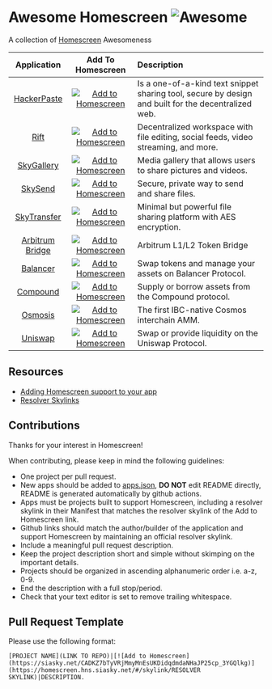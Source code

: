 # Awesome Homescreen ![Awesome](https://cdn.rawgit.com/sindresorhus/awesome/d7305f38d29fed78fa85652e3a63e154dd8e8829/media/badge.svg)

A collection of [Homescreen](https://docs.siasky.net/integrations/homescreen)  Awesomeness

|                           Application                          |                                                                                   Add To Homescreen                                                                                   | Description                                                                                         |
| :------------------------------------------------------------: | :-----------------------------------------------------------------------------------------------------------------------------------------------------------------------------------: | :-------------------------------------------------------------------------------------------------- |
|       [HackerPaste](https://github.com/harej/hackerpaste)      | [![Add to Homescreen](https://siasky.net/CADKZ7bTyVRjMmyMnEsUKDidqdmdaNHaJP25cp_3YGQlkg)](https://homescreen.hns.siasky.net/#/skylink/_AGCc4-wHTEscwQXTox_95VsHjl-GEwrc7rxGhMXCPStRg) | Is a one-of-a-kind text snippet sharing tool, secure by design and built for the decentralized web. |
|            [Rift](https://github.com/riftdweb/rift)            | [![Add to Homescreen](https://siasky.net/CADKZ7bTyVRjMmyMnEsUKDidqdmdaNHaJP25cp_3YGQlkg)](https://homescreen.hns.siasky.net/#/skylink/EAD7S3bPStozkTtNtzPwFZ2flVP8r2ZXsfyk31Uw4DdOvA) | Decentralized workspace with file editing, social feeds, video streaming, and more.                 |
|      [SkyGallery](https://github.com/Delivator/SkyGallery)     | [![Add to Homescreen](https://siasky.net/CADKZ7bTyVRjMmyMnEsUKDidqdmdaNHaJP25cp_3YGQlkg)](https://homescreen.hns.siasky.net/#/skylink/AQBj5IcVxgwD4uXJTYC2RqA65daWMNyIDwzif-elDRfuag) | Media gallery that allows users to share pictures and videos.                                       |
|         [SkySend](https://github.com/redsolver/skysend)        | [![Add to Homescreen](https://siasky.net/CADKZ7bTyVRjMmyMnEsUKDidqdmdaNHaJP25cp_3YGQlkg)](https://homescreen.hns.siasky.net/#/skylink/AQDikuO5szw9nTHZvvm0jT_iwRIJ74UqyvReNwHePAkqBQ) | Secure, private way to send and share files.                                                        |
|      [SkyTransfer](https://github.com/kamy22/skytransfer)      | [![Add to Homescreen](https://siasky.net/CADKZ7bTyVRjMmyMnEsUKDidqdmdaNHaJP25cp_3YGQlkg)](https://homescreen.hns.siasky.net/#/skylink/AQAJGCmM4njSUoFx-YNm64Zgea8QYRo-kHHf3Vht04mYBQ) | Minimal but powerful file sharing platform with AES encryption.                                     |
| [Arbitrum Bridge](https://github.com/dghelm/arb-token-bridge/) | [![Add to Homescreen](https://siasky.net/CADKZ7bTyVRjMmyMnEsUKDidqdmdaNHaJP25cp_3YGQlkg)](https://homescreen.hns.siasky.net/#/skylink/AQDhEMjRuvKdECC_cibQ-fUUm7RjRjiZyXotgc2UGFAmuA) | Arbitrum L1/L2 Token Bridge                                                                         |
|       [Balancer](https://github.com/dghelm/frontend-v2/)       | [![Add to Homescreen](https://siasky.net/CADKZ7bTyVRjMmyMnEsUKDidqdmdaNHaJP25cp_3YGQlkg)](https://homescreen.hns.siasky.net/#/skylink/AQARd_BL9z0i3Gj4yzUBZ7EDZbgkCgZ6XSuTDn0IiPUuQA) | Swap tokens and manage your assets on Balancer Protocol.                                            |
|         [Compound](https://github.com/dghelm/palisade/)        | [![Add to Homescreen](https://siasky.net/CADKZ7bTyVRjMmyMnEsUKDidqdmdaNHaJP25cp_3YGQlkg)](https://homescreen.hns.siasky.net/#/skylink/AQDaZYBJvT6u2CyHziBDEFbhJ_aOIQH_eEqbwwApr9_ryg) | Supply or borrow assets from the Compound protocol.                                                 |
|     [Osmosis](https://github.com/dghelm/osmosis-frontend/)     | [![Add to Homescreen](https://siasky.net/CADKZ7bTyVRjMmyMnEsUKDidqdmdaNHaJP25cp_3YGQlkg)](https://homescreen.hns.siasky.net/#/skylink/AQDqitdFxUxwpXUGvfn3FS-x90OdaUR_b80v3pldJiYx5w) | The first IBC-native Cosmos interchain AMM.                                                         |
|   [Uniswap](https://github.com/SkynetLabs/uniswap-interface/)  | [![Add to Homescreen](https://siasky.net/CADKZ7bTyVRjMmyMnEsUKDidqdmdaNHaJP25cp_3YGQlkg)](https://homescreen.hns.siasky.net/#/skylink/AQBTlVUdVT_qLqqA_4umNe8aiO6KxoGbfvWzEEk0OyvF7w) | Swap or provide liquidity on the Uniswap Protocol.                                                  |
## Resources

- [Adding Homescreen support to your app](https://docs.siasky.net/integrations/homescreen/adding-homescreen-support-to-an-app)
- [Resolver Skylinks](https://docs.siasky.net/skynet-topics/resolver-skylinks#web-tools)

## Contributions

Thanks for your interest in Homescreen!

When contributing, please keep in mind the following guidelines:

- One project per pull request.
- New apps should be added to [apps.json](./src/apps.json), **DO NOT** edit README directly, README is generated automatically by github actions.
- Apps must be projects built to support Homescreen, including a resolver skylink in their Manifest that matches the resolver skylink of the Add to Homescreen link.
- Github links should match the author/builder of the application and support Homescreen by maintaining an official resolver skylink.
- Include a meaningful pull request description.
- Keep the project description short and simple without skimping on the important details.
- Projects should be organized in ascending alphanumeric order i.e. a-z, 0-9.
- End the description with a full stop/period.
- Check that your text editor is set to remove trailing whitespace.

## Pull Request Template

Please use the following format:

`[PROJECT NAME](LINK TO REPO)|[![Add to Homescreen](https://siasky.net/CADKZ7bTyVRjMmyMnEsUKDidqdmdaNHaJP25cp_3YGQlkg)](https://homescreen.hns.siasky.net/#/skylink/RESOLVER SKYLINK)|DESCRIPTION.`
